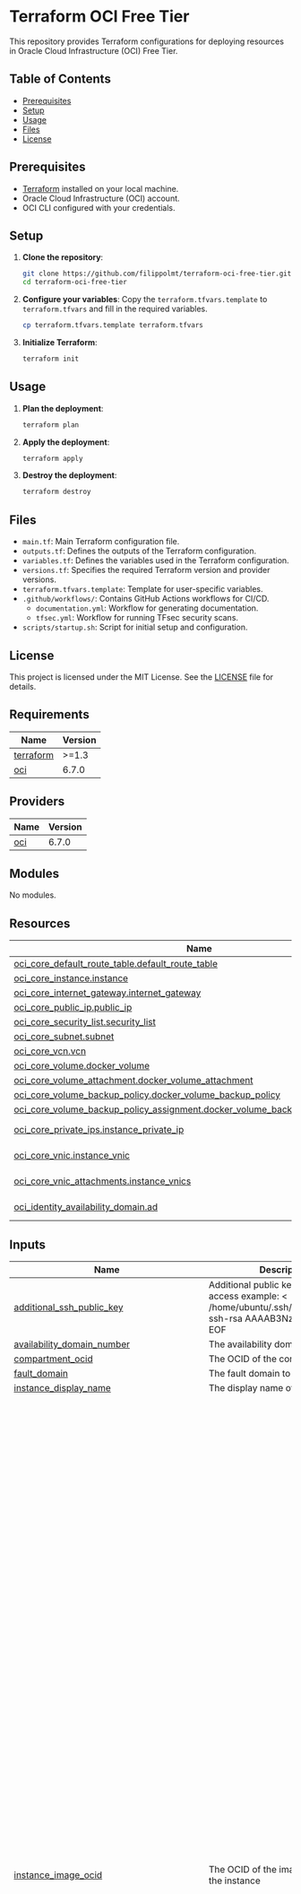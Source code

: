 # Terraform OCI Free Tier

This repository provides Terraform configurations for deploying resources in Oracle Cloud Infrastructure (OCI) Free Tier.

## Table of Contents

- [Prerequisites](#prerequisites)
- [Setup](#setup)
- [Usage](#usage)
- [Files](#files)
- [License](#license)

## Prerequisites

- [Terraform](https://www.terraform.io/downloads.html) installed on your local machine.
- Oracle Cloud Infrastructure (OCI) account.
- OCI CLI configured with your credentials.

## Setup

1. **Clone the repository**:
    ```bash
    git clone https://github.com/filippolmt/terraform-oci-free-tier.git
    cd terraform-oci-free-tier
    ```

2. **Configure your variables**:
    Copy the `terraform.tfvars.template` to `terraform.tfvars` and fill in the required variables.
    ```bash
    cp terraform.tfvars.template terraform.tfvars
    ```

3. **Initialize Terraform**:
    ```bash
    terraform init
    ```

## Usage

1. **Plan the deployment**:
    ```bash
    terraform plan
    ```

2. **Apply the deployment**:
    ```bash
    terraform apply
    ```

3. **Destroy the deployment**:
    ```bash
    terraform destroy
    ```

## Files

- `main.tf`: Main Terraform configuration file.
- `outputs.tf`: Defines the outputs of the Terraform configuration.
- `variables.tf`: Defines the variables used in the Terraform configuration.
- `versions.tf`: Specifies the required Terraform version and provider versions.
- `terraform.tfvars.template`: Template for user-specific variables.
- `.github/workflows/`: Contains GitHub Actions workflows for CI/CD.
    - `documentation.yml`: Workflow for generating documentation.
    - `tfsec.yml`: Workflow for running TFsec security scans.
- `scripts/startup.sh`: Script for initial setup and configuration.

## License

This project is licensed under the MIT License. See the [LICENSE](./LICENSE) file for details.

<!-- BEGIN_TF_DOCS -->
## Requirements

| Name | Version |
|------|---------|
| <a name="requirement_terraform"></a> [terraform](#requirement\_terraform) | >=1.3 |
| <a name="requirement_oci"></a> [oci](#requirement\_oci) | 6.7.0 |

## Providers

| Name | Version |
|------|---------|
| <a name="provider_oci"></a> [oci](#provider\_oci) | 6.7.0 |

## Modules

No modules.

## Resources

| Name | Type |
|------|------|
| [oci_core_default_route_table.default_route_table](https://registry.terraform.io/providers/oracle/oci/6.7.0/docs/resources/core_default_route_table) | resource |
| [oci_core_instance.instance](https://registry.terraform.io/providers/oracle/oci/6.7.0/docs/resources/core_instance) | resource |
| [oci_core_internet_gateway.internet_gateway](https://registry.terraform.io/providers/oracle/oci/6.7.0/docs/resources/core_internet_gateway) | resource |
| [oci_core_public_ip.public_ip](https://registry.terraform.io/providers/oracle/oci/6.7.0/docs/resources/core_public_ip) | resource |
| [oci_core_security_list.security_list](https://registry.terraform.io/providers/oracle/oci/6.7.0/docs/resources/core_security_list) | resource |
| [oci_core_subnet.subnet](https://registry.terraform.io/providers/oracle/oci/6.7.0/docs/resources/core_subnet) | resource |
| [oci_core_vcn.vcn](https://registry.terraform.io/providers/oracle/oci/6.7.0/docs/resources/core_vcn) | resource |
| [oci_core_volume.docker_volume](https://registry.terraform.io/providers/oracle/oci/6.7.0/docs/resources/core_volume) | resource |
| [oci_core_volume_attachment.docker_volume_attachment](https://registry.terraform.io/providers/oracle/oci/6.7.0/docs/resources/core_volume_attachment) | resource |
| [oci_core_volume_backup_policy.docker_volume_backup_policy](https://registry.terraform.io/providers/oracle/oci/6.7.0/docs/resources/core_volume_backup_policy) | resource |
| [oci_core_volume_backup_policy_assignment.docker_volume_backup_policy_assignment](https://registry.terraform.io/providers/oracle/oci/6.7.0/docs/resources/core_volume_backup_policy_assignment) | resource |
| [oci_core_private_ips.instance_private_ip](https://registry.terraform.io/providers/oracle/oci/6.7.0/docs/data-sources/core_private_ips) | data source |
| [oci_core_vnic.instance_vnic](https://registry.terraform.io/providers/oracle/oci/6.7.0/docs/data-sources/core_vnic) | data source |
| [oci_core_vnic_attachments.instance_vnics](https://registry.terraform.io/providers/oracle/oci/6.7.0/docs/data-sources/core_vnic_attachments) | data source |
| [oci_identity_availability_domain.ad](https://registry.terraform.io/providers/oracle/oci/6.7.0/docs/data-sources/identity_availability_domain) | data source |

## Inputs

| Name | Description | Type | Default | Required |
|------|-------------|------|---------|:--------:|
| <a name="input_additional_ssh_public_key"></a> [additional\_ssh\_public\_key](#input\_additional\_ssh\_public\_key) | Additional public key to use for SSH access example: <<EOF > /home/ubuntu/.ssh/authorized\_keys ssh-rsa AAAAB3NzaC1yc2EAA EOF | `string` | `""` | no |
| <a name="input_availability_domain_number"></a> [availability\_domain\_number](#input\_availability\_domain\_number) | The availability domain number | `number` | `1` | no |
| <a name="input_compartment_ocid"></a> [compartment\_ocid](#input\_compartment\_ocid) | The OCID of the compartment | `string` | n/a | yes |
| <a name="input_fault_domain"></a> [fault\_domain](#input\_fault\_domain) | The fault domain to deploy to | `string` | `"FAULT-DOMAIN-2"` | no |
| <a name="input_instance_display_name"></a> [instance\_display\_name](#input\_instance\_display\_name) | The display name of the instance | `string` | `"DockerHost"` | no |
| <a name="input_instance_image_ocid"></a> [instance\_image\_ocid](#input\_instance\_image\_ocid) | The OCID of the image to use for the instance | `map(any)` | <pre>{<br>  "af-johannesburg-1": "ocid1.image.oc1.af-johannesburg-1.aaaaaaaax333o2ycfo3kez6e2lcw5twqdrkfqrumo6hs3iwhdf27gnnbrx5a",<br>  "ap-chuncheon-1": "ocid1.image.oc1.ap-chuncheon-1.aaaaaaaac45fgllwh5rdl2chkf6xte2yjvqbtlaz7zkhrxs2pcmnlzjbfs5a",<br>  "ap-hyderabad-1": "ocid1.image.oc1.ap-hyderabad-1.aaaaaaaapmowuredsvjoajp2hxhrxxvk4zx6wlpoedptn2vn4jc67i4yzqqq",<br>  "ap-melbourne-1": "ocid1.image.oc1.ap-melbourne-1.aaaaaaaa5ottxpbcv44udrgaivtibl2kclq267g347mhkmxf7sukwe6rlowa",<br>  "ap-mumbai-1": "ocid1.image.oc1.ap-mumbai-1.aaaaaaaaq3emfywi6i7oyi5bzd4o2p4wqw3gq6l4r4wj5qd3azsicfq33iea",<br>  "ap-osaka-1": "ocid1.image.oc1.ap-osaka-1.aaaaaaaalkf7sczol3b2u3e4g365cb44vh2hlwv4y45p4sumobi2nxbrftzq",<br>  "ap-seoul-1": "ocid1.image.oc1.ap-seoul-1.aaaaaaaazsuvtlhqoe67xqgeazq62ykipstgv5ct3i62zfzezxd4tpgcaq2q",<br>  "ap-singapore-1": "ocid1.image.oc1.ap-singapore-1.aaaaaaaapptlp7yb5s6regbd77w2qylyi6d7brnnt3qm5vlmutgiq5jxfb4q",<br>  "ap-sydney-1": "ocid1.image.oc1.ap-sydney-1.aaaaaaaazltimyhsp3vogaujtizcsyauvz3avzyqwdbf7l3jcujj76vzpcna",<br>  "ap-tokyo-1": "ocid1.image.oc1.ap-tokyo-1.aaaaaaaahomava4u6ud4ztzysq3bnn6iktkyfvsthrvs4gjemkacfgpr53yq",<br>  "ca-montreal-1": "ocid1.image.oc1.ca-montreal-1.aaaaaaaa25pkd4hksfm4ryuvj7eendqoo4hel4flpe2lmhlgs3rkw34sam2q",<br>  "ca-toronto-1": "ocid1.image.oc1.ca-toronto-1.aaaaaaaafrhto7vi2lae4i5gki234znbj6i7iiodhychrxnmnzzkkscq45ua",<br>  "eu-amsterdam-1": "ocid1.image.oc1.eu-amsterdam-1.aaaaaaaamwi2yxo5mbwbxydz5it4talwzkzfknywqcxuopi3suu575eu2rja",<br>  "eu-frankfurt-1": "ocid1.image.oc1.eu-frankfurt-1.aaaaaaaapg6sk4uypeope6rsjdqgemtp7v4wu45din3eub47vfpwdjoymadq",<br>  "eu-madrid-1": "ocid1.image.oc1.eu-madrid-1.aaaaaaaaeoin77kq4jly4myzy7ap63iwmf6razdlftoyxvk7o2bcxnlyx56a",<br>  "eu-marseille-1": "ocid1.image.oc1.eu-marseille-1.aaaaaaaai5mwzo3turcncrh5zk2zbewqa7sn6fh26v74hosswed2zjuquj2q",<br>  "eu-milan-1": "ocid1.image.oc1.eu-milan-1.aaaaaaaasxksyjw24lp77uzemfqu2gtyledmksymjjom7m7d4koizg3goiza",<br>  "eu-paris-1": "ocid1.image.oc1.eu-paris-1.aaaaaaaagbmz6kz2it6ft64dgf7kvoevdy53soejx5ucudd5zwoifcavyh5q",<br>  "eu-stockholm-1": "ocid1.image.oc1.eu-stockholm-1.aaaaaaaast4rypafl2kho2g7nbqaec5tv3xdj4e5b6iuqdieurcionly2jna",<br>  "eu-zurich-1": "ocid1.image.oc1.eu-zurich-1.aaaaaaaajoochdylix7hfdf3e3kfsynhaztz5rtl3gacz6ke6ugw56icmuxa",<br>  "il-jerusalem-1": "ocid1.image.oc1.il-jerusalem-1.aaaaaaaaa2gspnrm6jdmxv4xqffjnvc5bu7xtmzptotcm2aygkvq3etwukkq",<br>  "me-abudhabi-1": "ocid1.image.oc1.me-abudhabi-1.aaaaaaaaghp5mezfrznk7yx5mfu5d75evrltrukaehkxzfmwlwn3vd47pxna",<br>  "me-dubai-1": "ocid1.image.oc1.me-dubai-1.aaaaaaaaxmqbxvp3tpa5rbp2swhfrmcbqok5vjhqhmqj6kmoy2c4j3olcgoq",<br>  "me-jeddah-1": "ocid1.image.oc1.me-jeddah-1.aaaaaaaa3o55xjoxggxzo3ufvzzyfpa26dx5fehernulxoctdir45hazyylq",<br>  "mx-monterrey-1": "ocid1.image.oc1.mx-monterrey-1.aaaaaaaaeasnsvrmjtnp2sa2emq2x63ixfdpq36mouj5qnz54x3yrsidiidq",<br>  "mx-queretaro-1": "ocid1.image.oc1.mx-queretaro-1.aaaaaaaawiewa5mlk7ty5ycfeqr77islx5ziiqm434kc35spf3ntazc6qahq",<br>  "sa-bogota-1": "ocid1.image.oc1.sa-bogota-1.aaaaaaaa4ogdfogwycxaxqhrngfd65rvahy4tcvjda2pgqggbfccjfpsvm6q",<br>  "sa-santiago-1": "ocid1.image.oc1.sa-santiago-1.aaaaaaaanrhvodnakgpu7f44w6oytaltc7x6pn6zirgri3ckyubcemlhpmxq",<br>  "sa-saopaulo-1": "ocid1.image.oc1.sa-saopaulo-1.aaaaaaaax4w5f5dsgxbsnu2c6iuf6wbwtfekrisjrzb6a77nlun75ap33vbq",<br>  "sa-valparaiso-1": "ocid1.image.oc1.sa-valparaiso-1.aaaaaaaauwwidibcvn4kts3qmhy4qqxjuaa32fanvqlziv2vc2zyeaw4gmva",<br>  "sa-vinhedo-1": "ocid1.image.oc1.sa-vinhedo-1.aaaaaaaalcyxi2by47atkj5pgmiwe3yiq4fe62i3nyhuqchgwmdtrfnxnhba",<br>  "uk-cardiff-1": "ocid1.image.oc1.uk-cardiff-1.aaaaaaaalkuehgqztca5mog32zcnhfnwx4xyn5pymvtcog2xbpcqfppdxxfa",<br>  "uk-london-1": "ocid1.image.oc1.uk-london-1.aaaaaaaadoqxyuecpc7z2oilbsorxypr4ssvkrvcsqnyoo5lciiel66wpsca",<br>  "us-ashburn-1": "ocid1.image.oc1.iad.aaaaaaaagxazxgs5mz5xglwm5i7a7pdphiu7f3h2u6njatz6akisfxdgjmwq",<br>  "us-chicago-1": "ocid1.image.oc1.us-chicago-1.aaaaaaaazn6piezti3khlsminniokag5cs7jiu3csqdiib3ex2jqv76qx3cq",<br>  "us-phoenix-1": "ocid1.image.oc1.phx.aaaaaaaafuu7f34bb6gzgbkif6nz5vhibhop4zugjjma723uhc562mplgfza",<br>  "us-sanjose-1": "ocid1.image.oc1.us-sanjose-1.aaaaaaaaapli23rbdkhfdejmayyckf7kfelei5ofn54jiunf7tcvpfsl4nuq"<br>}</pre> | no |
| <a name="input_instance_shape"></a> [instance\_shape](#input\_instance\_shape) | The shape of the instance | `string` | `"VM.Standard.A1.Flex"` | no |
| <a name="input_instance_shape_boot_volume_size_in_gbs"></a> [instance\_shape\_boot\_volume\_size\_in\_gbs](#input\_instance\_shape\_boot\_volume\_size\_in\_gbs) | The size of the boot volume in GBs | `string` | `"50"` | no |
| <a name="input_instance_shape_config_memory_in_gbs"></a> [instance\_shape\_config\_memory\_in\_gbs](#input\_instance\_shape\_config\_memory\_in\_gbs) | The amount of memory in GBs for the instance | `string` | `"24"` | no |
| <a name="input_instance_shape_config_ocpus"></a> [instance\_shape\_config\_ocpus](#input\_instance\_shape\_config\_ocpus) | The number of OCPUs for the instance | `string` | `"4"` | no |
| <a name="input_instance_shape_docker_volume_size_in_gbs"></a> [instance\_shape\_docker\_volume\_size\_in\_gbs](#input\_instance\_shape\_docker\_volume\_size\_in\_gbs) | The size of the docker volume in GBs | `string` | `"150"` | no |
| <a name="input_oracle_api_key_fingerprint"></a> [oracle\_api\_key\_fingerprint](#input\_oracle\_api\_key\_fingerprint) | The fingerprint of the public key | `string` | n/a | yes |
| <a name="input_oracle_api_private_key_path"></a> [oracle\_api\_private\_key\_path](#input\_oracle\_api\_private\_key\_path) | The path to the private key | `string` | `"~/.oci/oci_api_key.pem"` | no |
| <a name="input_region"></a> [region](#input\_region) | The region to deploy to | `string` | `"eu-milan-1"` | no |
| <a name="input_security_list_rules"></a> [security\_list\_rules](#input\_security\_list\_rules) | The security list rules | <pre>list(object({<br>    protocol  = string<br>    source    = string<br>    stateless = bool<br>    tcp_options = object({<br>      source_port_range = object({<br>        min = number<br>        max = number<br>      })<br>      min = number<br>      max = number<br>    })<br>    udp_options = object({<br>      source_port_range = object({<br>        min = number<br>        max = number<br>      })<br>      min = number<br>      max = number<br>    })<br>    icmp_options = object({<br>      type = number<br>      code = number<br>    })<br>  }))</pre> | <pre>[<br>  {<br>    "icmp_options": null,<br>    "protocol": "6",<br>    "source": "0.0.0.0/0",<br>    "stateless": false,<br>    "tcp_options": {<br>      "max": 22,<br>      "min": 22,<br>      "source_port_range": {<br>        "max": 65535,<br>        "min": 1<br>      }<br>    },<br>    "udp_options": null<br>  },<br>  {<br>    "icmp_options": null,<br>    "protocol": "17",<br>    "source": "0.0.0.0/0",<br>    "stateless": false,<br>    "tcp_options": null,<br>    "udp_options": {<br>      "max": 51820,<br>      "min": 51820,<br>      "source_port_range": {<br>        "max": 65535,<br>        "min": 1<br>      }<br>    }<br>  },<br>  {<br>    "icmp_options": {<br>      "code": 4,<br>      "type": 3<br>    },<br>    "protocol": "1",<br>    "source": "0.0.0.0/0",<br>    "stateless": false,<br>    "tcp_options": null,<br>    "udp_options": null<br>  }<br>]</pre> | no |
| <a name="input_ssh_public_key"></a> [ssh\_public\_key](#input\_ssh\_public\_key) | The public key to use for SSH access | `string` | n/a | yes |
| <a name="input_tenancy_ocid"></a> [tenancy\_ocid](#input\_tenancy\_ocid) | The OCID of the tenancy | `string` | n/a | yes |
| <a name="input_user_ocid"></a> [user\_ocid](#input\_user\_ocid) | The OCID of the user to use for authentication | `string` | n/a | yes |
| <a name="input_vcn_cidr_block"></a> [vcn\_cidr\_block](#input\_vcn\_cidr\_block) | The CIDR block for the VCN | `string` | `"10.1.0.0/16"` | no |

## Outputs

| Name | Description |
|------|-------------|
| <a name="output_instance_id"></a> [instance\_id](#output\_instance\_id) | The OCID of the instance |
| <a name="output_private_ip"></a> [private\_ip](#output\_private\_ip) | The private IP of the instance |
| <a name="output_public_ip"></a> [public\_ip](#output\_public\_ip) | The public IP of the instance |
<!-- END_TF_DOCS -->
